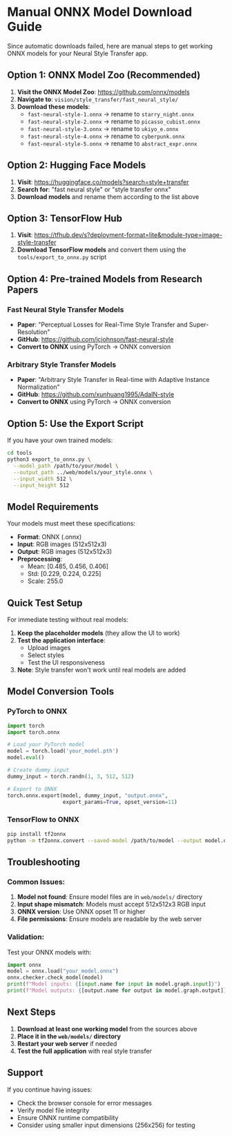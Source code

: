 # Manual ONNX Model Download Guide

Since automatic downloads failed, here are manual steps to get working ONNX models for your Neural Style Transfer app.

## Option 1: ONNX Model Zoo (Recommended)

1. **Visit the ONNX Model Zoo**: https://github.com/onnx/models
2. **Navigate to**: `vision/style_transfer/fast_neural_style/`
3. **Download these models**:
   - `fast-neural-style-1.onnx` → rename to `starry_night.onnx`
   - `fast-neural-style-2.onnx` → rename to `picasso_cubist.onnx`
   - `fast-neural-style-3.onnx` → rename to `ukiyo_e.onnx`
   - `fast-neural-style-4.onnx` → rename to `cyberpunk.onnx`
   - `fast-neural-style-5.onnx` → rename to `abstract_expr.onnx`

## Option 2: Hugging Face Models

1. **Visit**: https://huggingface.co/models?search=style+transfer
2. **Search for**: "fast neural style" or "style transfer onnx"
3. **Download models** and rename them according to the list above

## Option 3: TensorFlow Hub

1. **Visit**: https://tfhub.dev/s?deployment-format=lite&module-type=image-style-transfer
2. **Download TensorFlow models** and convert them using the `tools/export_to_onnx.py` script

## Option 4: Pre-trained Models from Research Papers

### Fast Neural Style Transfer Models
- **Paper**: "Perceptual Losses for Real-Time Style Transfer and Super-Resolution"
- **GitHub**: https://github.com/jcjohnson/fast-neural-style
- **Convert to ONNX** using PyTorch → ONNX conversion

### Arbitrary Style Transfer Models
- **Paper**: "Arbitrary Style Transfer in Real-time with Adaptive Instance Normalization"
- **GitHub**: https://github.com/xunhuang1995/AdaIN-style
- **Convert to ONNX** using PyTorch → ONNX conversion

## Option 5: Use the Export Script

If you have your own trained models:

```bash
cd tools
python3 export_to_onnx.py \
  --model_path /path/to/your/model \
  --output_path ../web/models/your_style.onnx \
  --input_width 512 \
  --input_height 512
```

## Model Requirements

Your models must meet these specifications:
- **Format**: ONNX (.onnx)
- **Input**: RGB images (512x512x3)
- **Output**: RGB images (512x512x3)
- **Preprocessing**: 
  - Mean: [0.485, 0.456, 0.406]
  - Std: [0.229, 0.224, 0.225]
  - Scale: 255.0

## Quick Test Setup

For immediate testing without real models:

1. **Keep the placeholder models** (they allow the UI to work)
2. **Test the application interface**:
   - Upload images
   - Select styles
   - Test the UI responsiveness
3. **Note**: Style transfer won't work until real models are added

## Model Conversion Tools

### PyTorch to ONNX
```python
import torch
import torch.onnx

# Load your PyTorch model
model = torch.load('your_model.pth')
model.eval()

# Create dummy input
dummy_input = torch.randn(1, 3, 512, 512)

# Export to ONNX
torch.onnx.export(model, dummy_input, "output.onnx",
                  export_params=True, opset_version=11)
```

### TensorFlow to ONNX
```bash
pip install tf2onnx
python -m tf2onnx.convert --saved-model /path/to/model --output model.onnx
```

## Troubleshooting

### Common Issues:
1. **Model not found**: Ensure model files are in `web/models/` directory
2. **Input shape mismatch**: Models must accept 512x512x3 RGB input
3. **ONNX version**: Use ONNX opset 11 or higher
4. **File permissions**: Ensure models are readable by the web server

### Validation:
Test your ONNX models with:
```python
import onnx
model = onnx.load("your_model.onnx")
onnx.checker.check_model(model)
print(f"Model inputs: {[input.name for input in model.graph.input]}")
print(f"Model outputs: {[output.name for output in model.graph.output]}")
```

## Next Steps

1. **Download at least one working model** from the sources above
2. **Place it in the `web/models/` directory**
3. **Restart your web server** if needed
4. **Test the full application** with real style transfer

## Support

If you continue having issues:
- Check the browser console for error messages
- Verify model file integrity
- Ensure ONNX runtime compatibility
- Consider using smaller input dimensions (256x256) for testing
